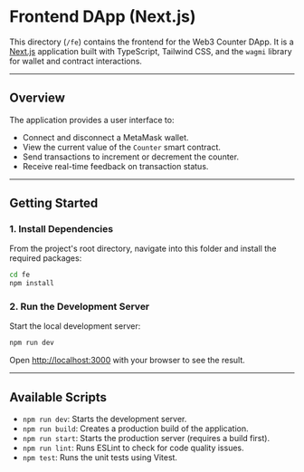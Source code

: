 # Frontend DApp (Next.js)

This directory (`/fe`) contains the frontend for the Web3 Counter DApp. It is a [Next.js](https://nextjs.org/) application built with TypeScript, Tailwind CSS, and the `wagmi` library for wallet and contract interactions.

---

## Overview

The application provides a user interface to:
*   Connect and disconnect a MetaMask wallet.
*   View the current value of the `Counter` smart contract.
*   Send transactions to increment or decrement the counter.
*   Receive real-time feedback on transaction status.

---

## Getting Started

### 1. Install Dependencies

From the project's root directory, navigate into this folder and install the required packages:

```bash
cd fe
npm install
```

### 2. Run the Development Server

Start the local development server:

```bash
npm run dev
```

Open [http://localhost:3000](http://localhost:3000) with your browser to see the result.

---

## Available Scripts

*   `npm run dev`: Starts the development server.
*   `npm run build`: Creates a production build of the application.
*   `npm run start`: Starts the production server (requires a build first).
*   `npm run lint`: Runs ESLint to check for code quality issues.
*   `npm test`: Runs the unit tests using Vitest.
